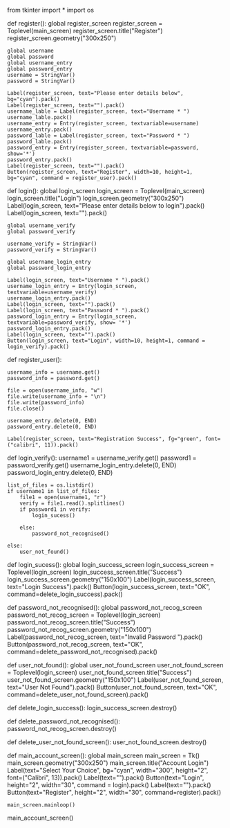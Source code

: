 from tkinter import *
import os
 
 
def register():
    global register_screen
    register_screen = Toplevel(main_screen)
    register_screen.title("Register")
    register_screen.geometry("300x250")
 
    global username
    global password
    global username_entry
    global password_entry
    username = StringVar()
    password = StringVar()
 
    Label(register_screen, text="Please enter details below", bg="cyan").pack()
    Label(register_screen, text="").pack()
    username_lable = Label(register_screen, text="Username * ")
    username_lable.pack()
    username_entry = Entry(register_screen, textvariable=username)
    username_entry.pack()
    password_lable = Label(register_screen, text="Password * ")
    password_lable.pack()
    password_entry = Entry(register_screen, textvariable=password, show='*')
    password_entry.pack()
    Label(register_screen, text="").pack()
    Button(register_screen, text="Register", width=10, height=1, bg="cyan", command = register_user).pack()
   
 
def login():
    global login_screen
    login_screen = Toplevel(main_screen)
    login_screen.title("Login")
    login_screen.geometry("300x250")
    Label(login_screen, text="Please enter details below to login").pack()
    Label(login_screen, text="").pack()
 
    global username_verify
    global password_verify
 
    username_verify = StringVar()
    password_verify = StringVar()
 
    global username_login_entry
    global password_login_entry
 
    Label(login_screen, text="Username * ").pack()
    username_login_entry = Entry(login_screen, textvariable=username_verify)
    username_login_entry.pack()
    Label(login_screen, text="").pack()
    Label(login_screen, text="Password * ").pack()
    password_login_entry = Entry(login_screen, textvariable=password_verify, show= '*')
    password_login_entry.pack()
    Label(login_screen, text="").pack()
    Button(login_screen, text="Login", width=10, height=1, command = login_verify).pack()
 
 
def register_user():
 
    username_info = username.get()
    password_info = password.get()
 
    file = open(username_info, "w")
    file.write(username_info + "\n")
    file.write(password_info)
    file.close()
 
    username_entry.delete(0, END)
    password_entry.delete(0, END)
 
    Label(register_screen, text="Registration Success", fg="green", font=("calibri", 11)).pack()
 
 
def login_verify():
    username1 = username_verify.get()
    password1 = password_verify.get()
    username_login_entry.delete(0, END)
    password_login_entry.delete(0, END)
 
    list_of_files = os.listdir()
    if username1 in list_of_files:
        file1 = open(username1, "r")
        verify = file1.read().splitlines()
        if password1 in verify:
            login_sucess()
 
        else:
            password_not_recognised()
 
    else:
        user_not_found()
 
 
def login_sucess():
    global login_success_screen
    login_success_screen = Toplevel(login_screen)
    login_success_screen.title("Success")
    login_success_screen.geometry("150x100")
    Label(login_success_screen, text="Login Success").pack()
    Button(login_success_screen, text="OK", command=delete_login_success).pack()
 
 
def password_not_recognised():
    global password_not_recog_screen
    password_not_recog_screen = Toplevel(login_screen)
    password_not_recog_screen.title("Success")
    password_not_recog_screen.geometry("150x100")
    Label(password_not_recog_screen, text="Invalid Password ").pack()
    Button(password_not_recog_screen, text="OK", command=delete_password_not_recognised).pack()
 
 
def user_not_found():
    global user_not_found_screen
    user_not_found_screen = Toplevel(login_screen)
    user_not_found_screen.title("Success")
    user_not_found_screen.geometry("150x100")
    Label(user_not_found_screen, text="User Not Found").pack()
    Button(user_not_found_screen, text="OK", command=delete_user_not_found_screen).pack()
 
 
def delete_login_success():
    login_success_screen.destroy()
 
 
def delete_password_not_recognised():
    password_not_recog_screen.destroy()
 
 
def delete_user_not_found_screen():
    user_not_found_screen.destroy()

 
def main_account_screen():
    global main_screen
    main_screen = Tk()
    main_screen.geometry("300x250")
    main_screen.title("Account Login")
    Label(text="Select Your Choice", bg="cyan", width="300", height="2", font=("Calibri", 13)).pack()
    Label(text="").pack()
    Button(text="Login", height="2", width="30", command = login).pack()
    Label(text="").pack()
    Button(text="Register", height="2", width="30", command=register).pack()
 
    main_screen.mainloop()
 
 
main_account_screen()
